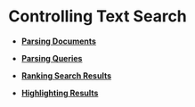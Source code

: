 # Controlling Text Search<a name="EN-US_TOPIC_0289900613"></a>

-   **[Parsing Documents](parsing-documents.md)**  

-   **[Parsing Queries](parsing-queries.md)**  

-   **[Ranking Search Results](ranking-search-results.md)**  

-   **[Highlighting Results](highlighting-results.md)**  


